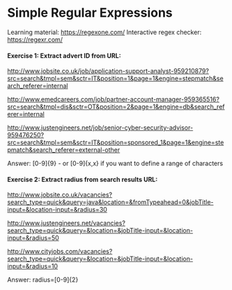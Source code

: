 # Simple Regular Expressions

Learning material: https://regexone.com/
Interactive regex checker: https://regexr.com/

#### Exercise 1: Extract advert ID from URL:

http://www.jobsite.co.uk/job/application-support-analyst-959210879?src=search&tmpl=sem&sctr=IT&position=1&page=1&engine=stepmatch&search_referer=internal

http://www.emedcareers.com/job/partner-account-manager-959365516?src=search&tmpl=dis&sctr=OT&position=2&page=1&engine=db&search_referer=internal 

http://www.justengineers.net/job/senior-cyber-security-advisor-959476250?src=search&tmpl=sem&sctr=IT&position=sponsored_1&page=1&engine=stepmatch&search_referer=external-other 

Answer: [0-9]{9} - or [0-9]{x,x} if you want to define a range of characters

#### Exercise 2: Extract radius from search results URL:

http://www.jobsite.co.uk/vacancies?search_type=quick&query=java&location=&fromTypeahead=0&jobTitle-input=&location-input=&radius=30

http://www.justengineers.net/vacancies?search_type=quick&query=&location=&jobTitle-input=&location-input=&radius=50 

http://www.cityjobs.com/vacancies?search_type=quick&query=&location=&jobTitle-input=&location-input=&radius=10 
                                                                                                     
Answer: radius=[0-9]{2}
